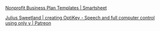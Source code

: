 
[Nonprofit Business Plan Templates | Smartsheet](https://www.smartsheet.com/content/non-profit-business-plan-templates)

[Julius Sweetland | creating OptiKey - Speech and full computer control using only y | Patreon](https://www.patreon.com/OptiKey)
